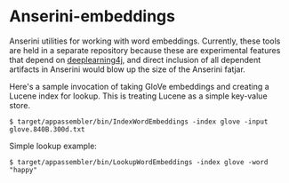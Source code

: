 # Anserini-embeddings

Anserini utilities for working with word embeddings.
Currently, these tools are held in a separate repository because these are experimental features that depend on [deeplearning4j](https://deeplearning4j.org/), and direct inclusion of all dependent artifacts in Anserini would blow up the size of the Anserini fatjar.

Here's a sample invocation of taking GloVe embeddings and creating a Lucene index for lookup.
This is treating Lucene as a simple key-value store.

```
$ target/appassembler/bin/IndexWordEmbeddings -index glove -input glove.840B.300d.txt
```

Simple lookup example:

```
$ target/appassembler/bin/LookupWordEmbeddings -index glove -word "happy"
```
